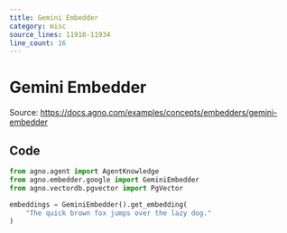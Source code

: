 ```yaml
---
title: Gemini Embedder
category: misc
source_lines: 11918-11934
line_count: 16
---
```


# Gemini Embedder
Source: https://docs.agno.com/examples/concepts/embedders/gemini-embedder



## Code

```python
from agno.agent import AgentKnowledge
from agno.embedder.google import GeminiEmbedder
from agno.vectordb.pgvector import PgVector

embeddings = GeminiEmbedder().get_embedding(
    "The quick brown fox jumps over the lazy dog."
)

